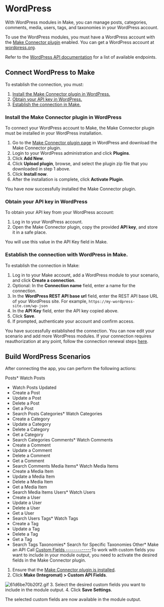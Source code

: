WordPress
=========

With WordPress modules in Make, you can manage posts, categories, comments, media, users, tags, and taxonomies in your WordPress account.

To use the WordPress modules, you must have a WordPress account with the [Make Connector plugin](https://wordpress.org/plugins/integromat-connector/) enabled. You can get a WordPress account at [wordpress.org](https://wordpress.org/).

Refer to the [WordPress API documentation](https://developer.wordpress.org/rest-api/reference/) for a list of available endpoints.

Connect WordPress to Make
-------------------------

To establish the connection, you must:

1. [Install the Make Connector plugin in WordPress.](wordpress.html#install-the-make-connector-plugin-in-wordpress "Install the Make Connector plugin in WordPress")
2. [Obtain your API key in WordPress.](wordpress.html#obtain-your-api-key-in-wordpress "Obtain your API key in WordPress")
3. [Establish the connection in Make.](wordpress.html#establish-the-connection-with-wordpress-in-make- "Establish the connection with WordPress in Make.")
### Install the Make Connector plugin in WordPress

To connect your WordPress account to Make, the Make Connector plugin must be installed in your WordPress installation.

1. Go to the [Make Connector plugin page](https://wordpress.org/plugins/integromat-connector/) in WordPress and download the Make Connector plugin.
2. Login to your WordPress administration and click **Plugins**.
3. Click **Add New**.
4. Click **Upload plugin**, browse, and select the plugin zip file that you downloaded in step 1 above.
5. Click **Install now**.
6. After the installation is complete, click **Activate Plugin**.

You have now successfully installed the Make Connector plugin.

### Obtain your API key in WordPress

To obtain your API key from your WordPress account:

1. Log in to your WordPress account.
2. Open the Make Connector plugin, copy the provided **API key**, and store it in a safe place.

You will use this value in the API Key field in Make.

### Establish the connection with WordPress in Make.

To establish the connection in Make:

1. Log in to your Make account, add a WordPress module to your scenario, and click **Create a connection**.
2. Optional: In the **Connection name** field, enter a name for the connection.
3. In the **WordPress REST API base url** field, enter the REST API base URL of your WordPress site. For example, `https://my-wordpress-site.com/wp-json`
4. In the **API Key** field, enter the API key copied above.
5. Click **Save**.
6. If prompted, authenticate your account and confirm access.

You have successfully established the connection. You can now edit your scenario and add more WordPress modules. If your connection requires reauthorization at any point, follow the connection renewal steps [here](./../connections/connecting-to-services.html "Connecting an application").

Build WordPress Scenarios
-------------------------

After connecting the app, you can perform the following actions:

Posts* Watch Posts
* Watch Posts Updated
* Create a Post
* Update a Post
* Delete a Post
* Get a Post
* Search Posts
Categories* Watch Categories
* Create a Category
* Update a Category
* Delete a Category
* Get a Category
* Search Categories
Comments* Watch Comments
* Create a Comment
* Update a Comment
* Delete a Comment
* Get a Comment
* Search Comments
Media Items* Watch Media Items
* Create a Media Item
* Update a Media Item
* Delete a Media Item
* Get a Media Item
* Search Media Items
Users* Watch Users
* Create a User
* Update a User
* Delete a User
* Get a User
* Search Users
Tags* Watch Tags
* Create a Tag
* Update a Tag
* Delete a Tag
* Get a Tag
* Search Tags
Taxonomies* Search for Specific Taxonomies
Other* Make an API Call
[Custom Fields
-------------](#custom-fields-968742_body)To work with custom fields you want to include in your module output, you need to activate the desired fields in the Make Connector plugin.

1. Ensure that the [Make Connector plugin is installed](wordpress.html#install-the-make-connector-plugin-in-wordpress "Install the Make Connector plugin in WordPress").
2. Click **Make (Integromat) > Custom API Fields**.

![61d6be70b20f2.gif](./../image/uuid-1a1983cc-e92c-a179-81cd-1ae3ce3967bc.gif)
3. Select the desired custom fields you want to include in the module output.
4. Click **Save Settings**.

The selected custom fields are now available in the module output.

